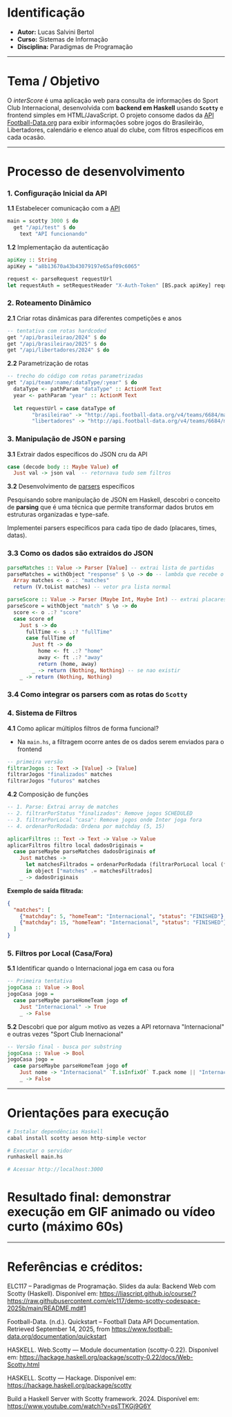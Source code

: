 # Identificação

- **Autor:** Lucas Salvini Bertol  
- **Curso:** Sistemas de Informação  
- **Disciplina:** Paradigmas de Programação  

---

# Tema / Objetivo

O *interScore* é uma aplicação web para consulta de informações do Sport Club Internacional, desenvolvida com **backend em Haskell** usando **`Scotty`** e frontend simples em HTML/JavaScript. O projeto consome dados da [API Football-Data.org](https://www.football-data.org/) para exibir informações sobre jogos do Brasileirão, Libertadores, calendário e elenco atual do clube, com filtros específicos em cada ocasão.

---

# Processo de desenvolvimento

### 1. Configuração Inicial da API

**1.1** Estabelecer comunicação com a [API](https://www.football-data.org/)

```haskell
main = scotty 3000 $ do
  get "/api/test" $ do
    text "API funcionando"
```

**1.2** Implementação da autenticação

```haskell
apiKey :: String
apiKey = "a8b13670a43b43079197e65af09c6065"

request <- parseRequest requestUrl
let requestAuth = setRequestHeader "X-Auth-Token" [BS.pack apiKey] request
```

### 2. Roteamento Dinâmico

**2.1** Criar rotas dinâmicas para diferentes competições e anos

```haskell
-- tentativa com rotas hardcoded
get "/api/brasileirao/2024" $ do
get "/api/brasileirao/2025" $ do
get "/api/libertadores/2024" $ do
```

**2.2** Parametrização de rotas

```haskell
-- trecho do código com rotas parametrizadas
get "/api/team/:name/:dataType/:year" $ do
  dataType <- pathParam "dataType" :: ActionM Text
  year <- pathParam "year" :: ActionM Text
  
  let requestUrl = case dataType of
        "brasileirao" -> "http://api.football-data.org/v4/teams/6684/matches?competitions=2013&season=" ++ T.unpack year
        "libertadores" -> "http://api.football-data.org/v4/teams/6684/matches?competitions=2152&season=" ++ T.unpack year
```


### 3. Manipulação de JSON e parsing

**3.1** Extrair dados específicos do JSON cru da API

```haskell
case (decode body :: Maybe Value) of
  Just val -> json val  -- retornava tudo sem filtros
```

**3.2** Desenvolvimento de [parsers](https://www.google.com/search?q=o+que+s%C3%A3o+parsers+em+haskell+e+como+usar&client=firefox-b-lm&sca_esv=c86351f7882d4df3&sxsrf=AE3TifM0AtBSS3MUugnIy85Tfn-Jtytscg%3A1758156836195&ei=JFjLaPXWC9PN1sQP4OST2AQ&ved=0ahUKEwj1-LjNjOGPAxXTppUCHWDyBEsQ4dUDCBA&uact=5&oq=o+que+s%C3%A3o+parsers+em+haskell&gs_lp=Egxnd3Mtd2l6LXNlcnAiKW8gcXVlIHPDo28gcGFyc2VycyBlbSBoaXNrbGVsIGUgY29tbyB1c2FyMgUQIRigAUjvGFDUBFjCFnACeACQAQCYAa0CoAHfEqoBBzAuOS4yLjG4AQPIAQD4AQGYAg6gAs8TwgIIEAAYsAMY7wXCAgUQIRifBZgDAIgGAZAGA5IHBzIuOC4zLjGgB7AwsgcHMC44LjMuMbgHvhPCBwYyLTEzLjHIB0k&sclient=gws-wiz-serp)
específicos

Pesquisando sobre manipulação de JSON em Haskell, descobri o conceito de **parsing** que é uma técnica que permite transformar dados brutos em estruturas organizadas e type-safe.

Implementei parsers específicos para cada tipo de dado (placares, times, datas).

### **3.3** Como os dados são extraidos do JSON

```haskell
parseMatches :: Value -> Parser [Value] -- extrai lista de partidas
parseMatches = withObject "response" $ \o -> do -- lambda que recebe o objeto do JSON
  Array matches <- o .: "matches"
  return (V.toList matches) -- vetor pra lista normal
```

```haskell
parseScore :: Value -> Parser (Maybe Int, Maybe Int) -- extrai placares | maybe int pois dados podem nao existir
parseScore = withObject "match" $ \o -> do
  score <- o .:? "score"
  case score of
    Just s -> do
      fullTime <- s .:? "fullTime" 
      case fullTime of
        Just ft -> do
          home <- ft .:? "home"
          away <- ft .:? "away"  
          return (home, away)
        _ -> return (Nothing, Nothing) -- se nao existir
    _ -> return (Nothing, Nothing)
```

### **3.4** Como integrar os **parsers** com as rotas do `Scotty` 

### 4. Sistema de Filtros

**4.1** Como aplicar múltiplos filtros de forma funcional?

  - Na `main.hs`, a filtragem ocorre antes de os dados serem enviados para o frontend

```haskell
-- primeira versão
filtrarJogos :: Text -> [Value] -> [Value]
filtrarJogos "finalizados" matches 
filtrarJogos "futuros" matches 
```

**4.2** Composição de funções

```haskell
-- 1. Parse: Extrai array de matches 
-- 2. filtrarPorStatus "finalizados": Remove jogos SCHEDULED
-- 3. filtrarPorLocal "casa": Remove jogos onde Inter joga fora  
-- 4. ordenarPorRodada: Ordena por matchday (5, 15)

aplicarFiltros :: Text -> Text -> Value -> Value
aplicarFiltros filtro local dadosOriginais = 
  case parseMaybe parseMatches dadosOriginais of
    Just matches -> 
      let matchesFiltrados = ordenarPorRodada (filtrarPorLocal local (filtrarPorStatus filtro matches))
      in object ["matches" .= matchesFiltrados]
    _ -> dadosOriginais
```

**Exemplo de saída flitrada:**
```json
{
  "matches": [
    {"matchday": 5, "homeTeam": "Internacional", "status": "FINISHED"},
    {"matchday": 15, "homeTeam": "Internacional", "status": "FINISHED"}
  ]
}
``` 

### 5. Filtros por Local (Casa/Fora)

**5.1** Identificar quando o Internacional joga em casa ou fora

```haskell
-- Primeira tentativa
jogoCasa :: Value -> Bool
jogoCasa jogo = 
  case parseMaybe parseHomeTeam jogo of
    Just "Internacional" -> True
    _ -> False
```

**5.2** Descobri que por algum motivo as vezes a API retornava "Internacional" e outras vezes "Sport Club Inernacional"

```haskell
-- Versão final - busca por substring
jogoCasa :: Value -> Bool
jogoCasa jogo = 
  case parseMaybe parseHomeTeam jogo of
    Just nome -> "Internacional" `T.isInfixOf` T.pack nome || "Internacional" == T.pack nome
    _ -> False
```

---

# Orientações para execução

```bash
# Instalar dependências Haskell
cabal install scotty aeson http-simple vector

# Executar o servidor
runhaskell main.hs

# Acessar http://localhost:3000
```

# Resultado final: demonstrar execução em GIF animado ou vídeo curto (máximo 60s)

---

# Referências e créditos: 

ELC117 – Paradigmas de Programação. Slides da aula: Backend Web com Scotty (Haskell). Disponível em: https://liascript.github.io/course/?https://raw.githubusercontent.com/elc117/demo-scotty-codespace-2025b/main/README.md#1

Football-Data. (n.d.). Quickstart – Football Data API Documentation. Retrieved September 14, 2025, from https://www.football-data.org/documentation/quickstart

HASKELL. Web.Scotty — Module documentation (scotty-0.22). Disponível em: https://hackage.haskell.org/package/scotty-0.22/docs/Web-Scotty.html

HASKELL. Scotty — Hackage. Disponível em: https://hackage.haskell.org/package/scotty

Build a Haskell Server with Scotty framework. 2024. Disponível em: https://www.youtube.com/watch?v=psTTKGj9G6Y



